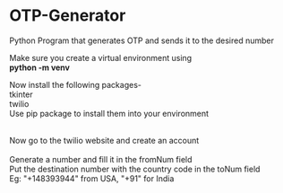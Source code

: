 # OTP-Generator
Python Program that generates OTP and sends it to the desired number
<br>

Make sure you create a virtual environment using<br>
<b>python -m venv</b>
<br>

Now install the following packages-<br>
tkinter<br>twilio
<br>
Use pip package to install them into your environment<br>

<br>
Now go to the twilio website and create an account<br>
<br>
Generate a number and fill it in the fromNum field
<br>
Put the destination number with the country code in the toNum field<br>
Eg: "+148393944" from USA, "+91" for India<br>


